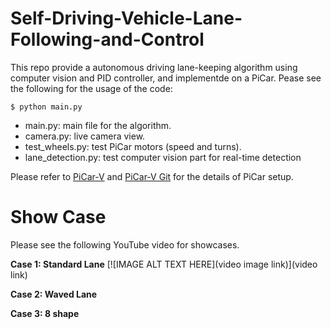 # Self-Driving-Vehicle-Lane-Following-and-Control
This repo provide a autonomous driving lane-keeping algorithm using computer vision and PID controller, and implementde on a PiCar. Pease see the following for the usage of the code:
```
$ python main.py
```
* main.py: main file for the algorithm.
* camera.py: live camera view.
* test_wheels.py: test PiCar motors (speed and turns).
* lane_detection.py: test computer vision part for real-time detection

Please refer to [PiCar-V](https://docs.sunfounder.com/projects/picar-v/en/latest/) and [PiCar-V Git](https://github.com/sunfounder/SunFounder_PiCar-V) for the details of PiCar setup.

Show Case
=========
Please see the following YouTube video for showcases.

**Case 1: Standard Lane**
[![IMAGE ALT TEXT HERE](video image link)](video link)

**Case 2: Waved Lane**

**Case 3: 8 shape**
